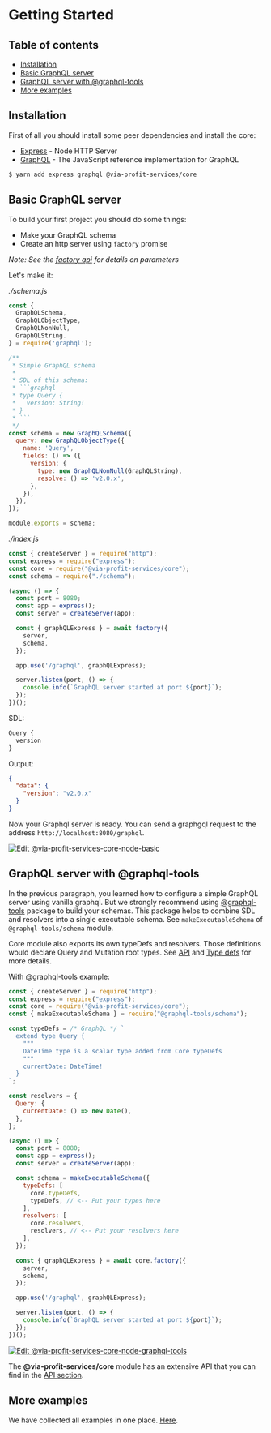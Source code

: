 # Getting Started

## Table of contents

- [Installation](#installation)
- [Basic GraphQL server](#basic-graphql-server)
- [GraphQL server with @graphql-tools](#graphql-server-with-graphql-tools)
- [More examples](#more-examples)

## Installation

First of all you should install some peer dependencies and install the core:

- [Express](https://github.com/expressjs/express) - Node HTTP Server
- [GraphQL](https://github.com/graphql/graphql-js) - The JavaScript reference implementation for GraphQL

```bash
$ yarn add express graphql @via-profit-services/core
```

## Basic GraphQL server

To build your first project you should do some things:

- Make your GraphQL schema
- Create an http server using `factory` promise

_Note: See the [factory api](./api.md#factory) for details on parameters_

Let's make it:

_./schema.js_

````js
const {
  GraphQLSchema,
  GraphQLObjectType,
  GraphQLNonNull,
  GraphQLString.
} = require('graphql');

/**
 * Simple GraphQL schema
 *
 * SDL of this schema:
 * ```graphql
 * type Query {
 *   version: String!
 * }
 * ```
 */
const schema = new GraphQLSchema({
  query: new GraphQLObjectType({
    name: 'Query',
    fields: () => ({
      version: {
        type: new GraphQLNonNull(GraphQLString),
        resolve: () => 'v2.0.x',
      },
    }),
  }),
});

module.exports = schema;
````

_./index.js_

```js
const { createServer } = require("http");
const express = require("express");
const core = require("@via-profit-services/core");
const schema = require("./schema");

(async () => {
  const port = 8080;
  const app = express();
  const server = createServer(app);

  const { graphQLExpress } = await factory({
    server,
    schema,
  });

  app.use('/graphql', graphQLExpress);

  server.listen(port, () => {
    console.info(`GraphQL server started at port ${port}`);
  });
})();
```

SDL:

```graphql
Query {
  version
}
```

Output:

```json
{
  "data": {
    "version": "v2.0.x"
  }
}
```

Now your Graphql server is ready. You can send a graphgql request to the address `http://localhost:8080/graphql`.


[![Edit @via-profit-services-core-node-basic](https://codesandbox.io/static/img/play-codesandbox.svg)](https://codesandbox.io/s/via-profit-services-core-node-basic-xii7w?fontsize=14&hidenavigation=1&theme=dark&view=editor)


## GraphQL server with @graphql-tools

In the previous paragraph, you learned how to configure a simple GraphQL server using vanilla graphql. But we strongly recommend using [@graphql-tools](https://github.com/ardatan/graphql-tools) package to build your schemas. This package helps to combine SDL and resolvers into a single executable schema. See `makeExecutableSchema` of `@graphql-tools/schema` module.

Core module also exports its own typeDefs and resolvers. Those definitions would declare Query and Mutation root types. See [API](./api.md) and [Type defs](./typedefs.md) for more details.

With @graphql-tools example:

```js
const { createServer } = require("http");
const express = require("express");
const core = require("@via-profit-services/core");
const { makeExecutableSchema } = require("@graphql-tools/schema");

const typeDefs = /* GraphQL */ `
  extend type Query {
    """
    DateTime type is a scalar type added from Core typeDefs
    """
    currentDate: DateTime!
  }
`;

const resolvers = {
  Query: {
    currentDate: () => new Date(),
  },
};

(async () => {
  const port = 8080;
  const app = express();
  const server = createServer(app);

  const schema = makeExecutableSchema({
    typeDefs: [
      core.typeDefs,
      typeDefs, // <-- Put your types here
    ],
    resolvers: [
      core.resolvers,
      resolvers, // <-- Put your resolvers here
    ],
  });

  const { graphQLExpress } = await core.factory({
    server,
    schema,
  });

  app.use('/graphql', graphQLExpress);

  server.listen(port, () => {
    console.info(`GraphQL server started at port ${port}`);
  });
})();
```

[![Edit @via-profit-services-core-node-graphql-tools](https://codesandbox.io/static/img/play-codesandbox.svg)](https://codesandbox.io/s/via-profit-services-core-node-graphql-tools-04s8s?fontsize=14&hidenavigation=1&theme=dark)


The **@via-profit-services/core** module has an extensive API that you can find in the [API section](./api.md).


## More examples

We have collected all examples in one place. [Here](./examples.md).
